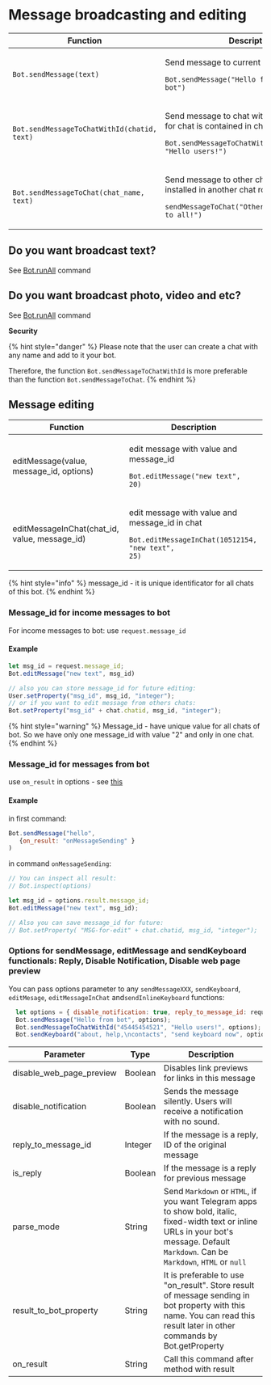 # Message broadcasting and editing



| Function                                    | Description                                                                                                                                                                   |
| ------------------------------------------- | ----------------------------------------------------------------------------------------------------------------------------------------------------------------------------- |
| `Bot.sendMessage(text)`                     | <p>Send message to current chat</p><p></p><p><code>Bot.sendMessage("Hello from bot")</code></p>                                                                               |
| `Bot.sendMessageToChatWithId(chatid, text)` | <p>Send message to chat with id. Current chatid for chat is contained in chat.chatid</p><p></p><p><code>Bot.sendMessageToChatWithId("45445454521", "Hello users!")</code></p> |
| `Bot.sendMessageToChat(chat_name, text)`    | <p>Send message to other chat. The bot must be installed in another chat room</p><p></p><p><code>sendMessageToChat("OtherTestChat", "Hello to all!")</code></p>               |

## Do you want broadcast text?

See [Bot.runAll](https://help.bots.business/scenarios-and-bjs/bot-functions#bot-runall-options) command

## Do you want broadcast photo, video and etc?

See [Bot.runAll](https://help.bots.business/scenarios-and-bjs/bot-functions#bot-runall-options) command



**Security**

{% hint style="danger" %}
Please note that the user can create a chat with any name and add to it your bot.

Therefore, the function `Bot.sendMessageToChatWithId` is more preferable than the function `Bot.sendMessageToChat`.
{% endhint %}

## **Message editing**

| **Function**                                    | Description                                                                                                                     |
| ----------------------------------------------- | ------------------------------------------------------------------------------------------------------------------------------- |
| editMessage(value, message\_id, options)        | <p>edit message with value and message_id</p><p></p><p><code>Bot.editMessage("new text", 20)</code></p>                         |
| editMessageInChat(chat\_id, value, message\_id) | <p>edit message with value and message_id in chat</p><p></p><p><code>Bot.editMessageInChat(10512154, "new text", 25)</code></p> |

{% hint style="info" %}
message\_id - it is unique identificator for all chats of this bot.
{% endhint %}

### **Message\_id for income messages to bot**

For income messages to bot: use `request.message_id`

#### Example

```javascript
let msg_id = request.message_id;
Bot.editMessage("new text", msg_id)

// also you can store message_id for future editing:
User.setProperty("msg_id", msg_id, "integer");
// or if you want to edit message from others chats:
Bot.setProperty("msg_id" + chat.chatid, msg_id, "integer");
```

{% hint style="warning" %}
Message\_id - have unique value for all chats of bot. So we have only one message\_id with value "2" and only in one chat.
{% endhint %}

### **Message\_id for** messages from bot

use `on_result` in options - see [this](https://help.bots.business/scenarios-and-bjs/message-broadcasting#options-for-sendmessage-editmessage-and-sendkeyboard-functionals-reply-disable-notification-disable-web-page-preview)

#### Example

in first command:

```javascript
Bot.sendMessage("hello",
   {on_result: "onMessageSending" }
)
```

in command `onMessageSending`:

```javascript
// You can inspect all result:
// Bot.inspect(options)

let msg_id = options.result.message_id;
Bot.editMessage("new text", msg_id);

// Also you can save message_id for future:
// Bot.setProperty( "MSG-for-edit" + chat.chatid, msg_id, "integer");
```



### **Options for sendMessage, editMessage and sendKeyboard functionals: Reply, Disable Notification, Disable web page preview**

You can pass options parameter to any `sendMessageXXX`, `sendKeyboard`, `editMesage`, `editMessageInChat` and`sendInlineKeyboard` functions:

```javascript
  let options = { disable_notification: true, reply_to_message_id: request.message_id };
  Bot.sendMessage("Hello from bot", options);
  Bot.sendMessageToChatWithId("45445454521", "Hello users!", options);
  Bot.sendKeyboard("about, help,\ncontacts", "send keyboard now", options)
```

| Parameter                   | Type    | Description                                                                                                                                                                               |
| --------------------------- | ------- | ----------------------------------------------------------------------------------------------------------------------------------------------------------------------------------------- |
| disable\_web\_page\_preview | Boolean | Disables link previews for links in this message                                                                                                                                          |
| disable\_notification       | Boolean | Sends the message silently. Users will receive a notification with no sound.                                                                                                              |
| reply\_to\_message\_id      | Integer | If the message is a reply, ID of the original message                                                                                                                                     |
| is\_reply                   | Boolean | If the message is a reply for previous message                                                                                                                                            |
| parse\_mode                 | String  | Send `Markdown` or `HTML`, if you want Telegram apps to show bold, italic, fixed-width text or inline URLs in your bot's message. Default `Markdown`. Can be `Markdown`, `HTML` or `null` |
| result\_to\_bot\_property   | String  | It is preferable to use "on\_result". Store result of message sending in bot property with this name.  You can read this result later in other commands by Bot.getProperty                |
| on\_result                  | String  | Call this command after method with result                                                                                                                                                |

